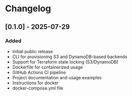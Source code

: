 # Changelog

## [0.1.0] - 2025-07-29
### Added
- Initial public release
- CLI for provisioning S3 and DynamoDB-based backends
- Support for Terraform state locking (S3/DynamoDB)
- Dockerfile for containerized usage
- GitHub Actions CI pipeline
- Project documentation and usage examples
- Instructions for docker
- docker-compose.yml file

